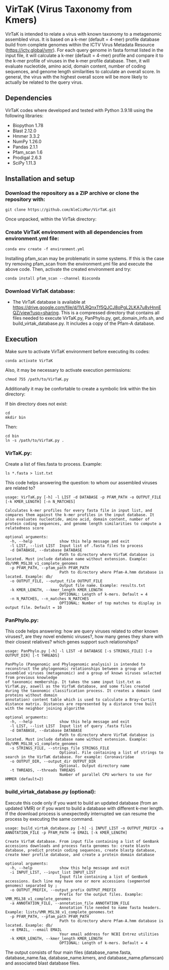 # VirTaK (Virus Taxonomy from Kmers)
 
VirTaK is intended to relate a virus with known taxonomy to a metagenomic assembled virus. It is based on a k-mer (default = 4-mer) profile database build from complete genomes within the ICTV Virus Metadata Resource (https://ictv.global/vmr). For each query genome in fasta format listed in the input file, it will calculate a k-mer (default = 4-mer) profile and compare it to the k-mer profile of viruses in the k-mer profile database. Then, it will evaluate nucleotide, amino acid, domain content, number of coding sequences, and genome length similarities to calculate an overall score. In general, the virus with the highest overall score will be more likely to actually be related to the query virus.

## Dependencies

VirTaK codes where developed and tested with Python 3.9.18 using the following libraries:

* Biopython 1.78
* Blast 2.12.0
* Hmmer 3.3.2
* NumPy 1.26.0
* Pandas 2.1.1
* Pfam_scan 1.6
* Prodigal 2.6.3
* SciPy 1.11.3

## Installation and setup

### Download the repository as a ZIP archive or clone the repository with:

```{bash, eval=FALSE, echo=TRUE}
git clone https://github.com/AleCisMar/VirTaK.git
```

Once unpacked, within the VirTak directory: 

### Create VirTaK environment with all dependencies from environment.yml file:

```{bash, eval=FALSE, echo=TRUE}
conda env create -f environment.yml
```
Installing pfam_scan may be problematic in some systems. If this is the case try removing pfam_scan from the environment.yml file and execute the above code. Then, activate the created environment and try:

```{bash, eval=FALSE, echo=TRUE}
conda install pfam_scan --channel Bioconda
```

### Download VirTaK database:

* The VirTaK database is available at https://drive.google.com/file/d/1VLRQnxTf5QJCJ8oPgL2LKA7u8vHnnEQZ/view?usp=sharing.
This is a compressed directory that contains all files needed to execute VirTaK.py, PanPhylo.py, get_domain_info.sh, and build_virtak_database.py. It includes a copy of the Pfam-A database.

## Execution

Make sure to activate VirTaK environment before executing its codes:

```{bash, eval=FALSE, echo=TRUE}
conda activate VirTaK
```

Also, it may be necessary to activate execution permissions:

```{bash, eval=FALSE, echo=TRUE}
chmod 755 /path/to/VirTaK.py
```

Additionally it may be confortable to create a symbolic link within the bin directory:

If bin directory does not exist:
```{bash, eval=FALSE, echo=TRUE}
cd
mkdir bin
```
Then:
```{bash, eval=FALSE, echo=TRUE}
cd bin
ln -s /path/to/VirTaK.py .
```

### VirTaK.py:

Create a list of files.fasta to process. Example:

```{bash, eval=FALSE, echo=TRUE}
ls *.fasta > list.txt
```

This code helps answering the question: to whom our assembled viruses are related to? 

```{bash, eval=FALSE, echo=TRUE}
usage: VirTaK.py [-h] -l LIST -d DATABASE -p PFAM_PATH -o OUTPUT_FILE [-k KMER_LENGTH] [-n N_MATCHES]

Calculates k-mer profiles for every fasta file in input list, and compares them against the k-mer profiles in the input database. It also evaluates nucleotide, amino acid, domain content, number of
protein coding sequences, and genome length similarities to compute a relatedness score

optional arguments:
  -h, --help            show this help message and exit
  -l LIST, --list LIST  Input list of .fasta files to process
  -d DATABASE, --database DATABASE
                        Path to directory where VirTaK database is located. Must include database name without extension. Example: db/VMR_MSL38_v1_complete_genomes
  -p PFAM_PATH, --pfam_path PFAM_PATH
                        Path to directory where Pfam-A.hmm database is located. Example: db/
  -o OUTPUT_FILE, --output_file OUTPUT_FILE
                        Output file name. Example: results.txt
  -k KMER_LENGTH, --kmer_length KMER_LENGTH
                        OPTIONAL: Length of k-mers. Default = 4
  -n N_MATCHES, --n_matches N_MATCHES
                        OPTIONAL: Number of top matches to display in output file. Default = 10
```

### PanPhylo.py:

This code helps answering: how are query viruses related to other known viruses?, are they novel endemic viruses?, how many genes they share with their
closest relatives? which genes support such relationships?

```{bash, eval=FALSE, echo=TRUE}
usage: PanPhylo.py [-h] -l LIST -d DATABASE [-s STRINGS_FILE] [-o OUTPUT_DIR] [-t THREADS]

PanPhylo (Pangenomic and Phylogenomic analysis) is intended to reconstruct the phylogenomic relationships between a group of assembled viruses (metagenomic) and a group of known viruses selected from previous knowledge
of taxonomic membership. It takes the same input list.txt as VirTaK.py, aswell as the VirTaK database, and some files created during the taxonomic classification process. It creates a domain (and proteins without domain
annotation) content table which is used to calculate a Bray-Curtis distance matrix. Distances are represented by a distance tree built with the neighbor joining algorithm

optional arguments:
  -h, --help            show this help message and exit
  -l LIST, --list LIST  Input list of query .fasta files
  -d DATABASE, --database DATABASE
                        Path to directory where VirTaK database is located. Must include database name without extension. Example: db/VMR_MSL38_v1_complete_genomes
  -s STRINGS_FILE, --strings_file STRINGS_FILE
                        Optional. File containing a list of strings to search in the VirTaK database. For example: Coronaviridae
  -o OUTPUT_DIR, --output_dir OUTPUT_DIR
                        Optional. Output directory name
  -t THREADS, --threads THREADS
                        Number of parallel CPU workers to use for HMMER (default=2)
```

### build_virtak_database.py (optional):

Execute this code only if you want to build an updated database (from an updated VMR) or if you want to build a database with different k-mer length. If the download process is unexpectedly interrupted we can resume the process by executing the same command.

```{bash, eval=FALSE, echo=TRUE}
usage: build_virtak_database.py [-h] -i INPUT_LIST -o OUTPUT_PREFIX -a ANNOTATION_FILE -p PFAM_PATH -e EMAIL [-k KMER_LENGTH]

Create VirTaK database. From input file containing a list of GenBank accessions downloads and process fasta genomes to: create blastn database, predict protein coding sequences, create blastp database,
create kmer profile database, and create a protein domain database

optional arguments:
  -h, --help            show this help message and exit
  -i INPUT_LIST, --input_list INPUT_LIST
                        Input file containing a list of GenBank accessions. Each line may have one or more accessions (segmented genomes) separated by ;
  -o OUTPUT_PREFIX, --output_prefix OUTPUT_PREFIX
                        Prefix for the output files. Example: VMR_MSL38_v1_complete_genomes
  -a ANNOTATION_FILE, --annotation_file ANNOTATION_FILE
                        Annotation file needed to name fasta headers. Example: lists/VMR_MSL38_v1_complete_genomes.txt
  -p PFAM_PATH, --pfam_path PFAM_PATH
                        Path to directory where Pfam-A.hmm database is located. Example: db/
  -e EMAIL, --email EMAIL
                        Your email address for NCBI Entrez utilities
  -k KMER_LENGTH, --kmer_length KMER_LENGTH
                        OPTIONAL: Length of k-mers. Default = 4
```

The output consists of four main files (database_name.fasta, database_name.faa, database_name.kmers, and database_name.pfamscan) and associated blast database files.

